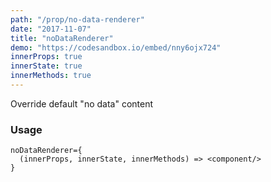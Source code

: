 ```yaml
---
path: "/prop/no-data-renderer"
date: "2017-11-07"
title: "noDataRenderer"
demo: "https://codesandbox.io/embed/nny6ojx724"
innerProps: true 
innerState: true 
innerMethods: true 
---
```


Override default "no data" content

### Usage

```
noDataRenderer={
  (innerProps, innerState, innerMethods) => <component/>
}
```
